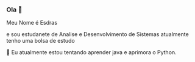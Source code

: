 ### Ola 👋

Meu Nome é Esdras

e sou estudanete de Analise e Desenvolvimento de Sistemas
atualmente tenho uma bolsa de estudo 

🌱 Eu atualmente estou tentando aprender java e aprimora o Python.
<!--
**EsdrasSouza7/EsdrasSouza7** is a ✨ _special_ ✨ repository because its `README.md` (this file) appears on your GitHub profile.

Here are some ideas to get you started:

- 🔭 I’m currently working on ...
- 🌱 I’m currently learning ...
- 👯 I’m looking to collaborate on ...
- 🤔 I’m looking for help with ...
- 💬 Ask me about ...
- 📫 How to reach me: ...
- 😄 Pronouns: ...
- ⚡ Fun fact: ...
-->
